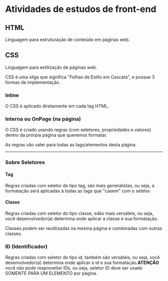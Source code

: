 # Atividades de estudos de front-end
 

 ## HTML

 Linguagem para estruturação de conteúdo em páginas web.


## CSS

Linguagem para estilização de páginas web.

CSS é uma silga que significa "Folhas de Estilo em Cascata", e possue 3 formas de implementação.

### Inline

O CSS é aplicado diretamente em cada tag HTML.

### Interna ou OnPage (na página)

O CSS é criado usando regras (com seletores, propriedades e valores) dentro da prórpia página que queremos formatar.

As regras vão valer para todas as tags/elementos desta página.

---

### Sobre Seletores

#### Tag

Regras criadas com seletor do tipo tag, são mais generalistas, ou seja, a formatação será aplicadas à todas as tags que "casem" com o seletor.

#### Classe 

Regras criadas com seletor do tipo classe, sdão mais versáteis, ou seja, você desenvolvedor(a) determina onde aplicar a classe e sua formatação.

Classes podem ser reutilizadas na mesma página e combinadas com outras classes.

### ID (Identificador)

Regras criadas com seletor do tipo id, também são  versáteis, ou seja, você desenvolvedor(a) determina onde aplicar o id e sua formatação.**ATENÇÃO** você não pode reaproveitar IDs, ou seja, seletor ID deve ser usado SOMENTE PARA UM ELEMENTO por página.